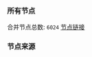 ### 所有节点
合并节点总数: `6024`
[节点链接](https://github.com/rzhy1/33/raw/master/sub/sub_merge_base64.txt)

### 节点来源
